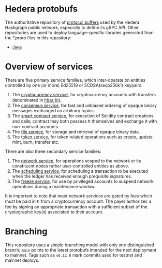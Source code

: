 # Hedera protobufs
The authoritative repository of [protocol buffers](https://developers.google.com/protocol-buffers) 
used by the Hedera Hashgraph public network, especially to define its gRPC API. Other repositories 
are used to deploy language-specific libraries generated 
from the _*.proto_ files in this repository:
 - [Java](https://github.com/hashgraph/hedera-protobufs-java)

# Overview of services

There are five primary service families, which inter-operate on entities 
controlled by one (or more) Ed25519 or ECDSA(secp256k1) keypairs:
1. The [cryptocurrency service](services/CryptoService.proto),
for cryptocurrency accounts with transfers denominated 
in [hbar (ℏ)](https://help.hedera.com/hc/en-us/articles/360000674317-What-are-the-official-HBAR-cryptocurrency-denominations-).
2. The [consensus service](services/ConsensusService.proto), for
fast and unbiased ordering of opaque binary messages exchanged on 
arbitrary topics.
3. The [smart contract service](services/SmartContractService.proto), for
execution of Solidity contract creations and calls; contract may both possess
ℏ themselves and exchange it with non-contract accounts.
4. The [file service](services/FileService.proto), for storage and 
retrieval of opaque binary data.
5. The [token service](services/TokenService.proto), for token related operations such as create, update, mint, burn, transfer etc.

There are also three secondary service families:
1. The [network service](hedera/NetworkService.proto), for operations scoped
to the network or its constituent nodes rather user-controlled entities as above.
2. The [scheduling service](services/ScheduleService.proto), for scheduling a transaction to 
be executed when the ledger has received enough prequisite signatures. 
3. The [freeze service](hedera/FreezeService.proto), for use by 
privileged accounts to suspend network operations during a maintenance window.

It is important to note that most network services are gated by fees which 
must be paid in ℏ from a cryptocurrency account. The payer authorizes a
fee by signing an appropriate transaction with a sufficient subset of the 
cryptographic key(s) associated to their account.

# Branching
This repository uses a simple branching model with only one distinguished branch;
`main` points to the latest protobufs intended for the next deployment to mainnet. 
Tags such as `v0.12.0` mark commits used for testnet and mainnet deploys.

